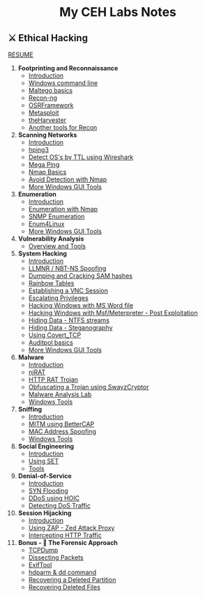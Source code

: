 # <p align="center">My CEH Labs Notes
</p>

## ⚔️ Ethical Hacking

[RESUME](https://github.com/igallar98/Ethical-Hacking-Labs/blob/master/1-Footprinting-and-Reconnaissance/0-What-is-Footprinting.md)

1. **Footprinting and Reconnaissance**
    * [Introduction](https://github.com/igallar98/Ethical-Hacking-Labs/blob/master/1-Footprinting-and-Reconnaissance/0-What-is-Footprinting.md)
    * [Windows command line](https://github.com/igallar98/Ethical-Hacking-Labs/blob/master/1-Footprinting-and-Reconnaissance/1-Windows-CommandLine.md)
    * [Maltego basics](https://github.com/igallar98/Ethical-Hacking-Labs/blob/master/1-Footprinting-and-Reconnaissance/2-Maltego-Basics.md)
    * [Recon-ng](https://github.com/igallar98/Ethical-Hacking-Labs/blob/master/1-Footprinting-and-Reconnaissance/3-Recon-ng.md)
    * [OSRFramework](https://github.com/igallar98/Ethical-Hacking-Labs/blob/master/1-Footprinting-and-Reconnaissance/4-OSRFramework.md)
    * [Metasploit](https://github.com/igallar98/Ethical-Hacking-Labs/blob/master/1-Footprinting-and-Reconnaissance/5-Metasploit-Basics.md)
    * [theHarvester](https://github.com/igallar98/Ethical-Hacking-Labs/blob/master/1-Footprinting-and-Reconnaissance/6-theHarvester.md)
    * [Another tools for Recon](https://github.com/igallar98/Ethical-Hacking-Labs/blob/master/1-Footprinting-and-Reconnaissance/7-Other-Tools.md)
2. **Scanning Networks**
    * [Introduction](https://github.com/igallar98/Ethical-Hacking-Labs/blob/master/2-Scanning-Networks/0-Scanning-a-Target-Network.md)
    * [hping3](https://github.com/igallar98/Ethical-Hacking-Labs/blob/master/2-Scanning-Networks/1-hping3.md)
    * [Detect OS's by TTL using Wireshark](https://github.com/igallar98/Ethical-Hacking-Labs/blob/master/2-Scanning-Networks/2-TTL.md)
    * [Mega Ping](https://github.com/igallar98/Ethical-Hacking-Labs/blob/master/2-Scanning-Networks/3-MegaPing.md)
    * [Nmap Basics](https://github.com/igallar98/Ethical-Hacking-Labs/blob/master/2-Scanning-Networks/4-Nmap.md)
    * [Avoid Detection with Nmap](https://github.com/igallar98/Ethical-Hacking-Labs/blob/master/2-Scanning-Networks/5-NmapDecoyIP.md)
    * [More Windows GUI Tools](https://github.com/igallar98/Ethical-Hacking-Labs/blob/master/2-Scanning-Networks/6-WindowsTools.md)
3. **Enumeration**
    * [Introduction](https://github.com/igallar98/Ethical-Hacking-Labs/blob/master/3-Enumeration/0-Introduction.md)
    * [Enumeration with Nmap](https://github.com/igallar98/Ethical-Hacking-Labs/blob/master/3-Enumeration/1-Enumerating-with-Nmap.md)
    * [SNMP Enumeration](https://github.com/igallar98/Ethical-Hacking-Labs/blob/master/3-Enumeration/2-SNMP-Enumeration.md)
    * [Enum4Linux](https://github.com/igallar98/Ethical-Hacking-Labs/blob/master/3-Enumeration/3-Enum4linux-Win-and-Samba-Enumeration.md)
    * [More Windows GUI Tools](https://github.com/igallar98/Ethical-Hacking-Labs/blob/master/3-Enumeration/4-Windows-EnumerationTools.md)
4. **Vulnerability Analysis**
    * [Overview and Tools](https://github.com/igallar98/Ethical-Hacking-Labs/blob/master/4-Vulnerability-Analysis/Overview-and-Tools.md) 
5. **System Hacking**
    * [Introduction](https://github.com/igallar98/Ethical-Hacking-Labs/blob/master/5-System-Hacking/0-Introduction.md)
    * [LLMNR / NBT-NS Spoofing](https://github.com/igallar98/Ethical-Hacking-Labs/blob/master/5-System-Hacking/1-LLMNR-NBT-NS.md)
    * [Dumping and Cracking SAM hashes](https://github.com/igallar98/Ethical-Hacking-Labs/blob/master/5-System-Hacking/2-SAM-Hashes.md)
    * [Rainbow Tables](https://github.com/igallar98/Ethical-Hacking-Labs/blob/master/5-System-Hacking/3-Rainbow-tables.md)
    * [Establishing a VNC Session](https://github.com/igallar98/Ethical-Hacking-Labs/blob/master/5-System-Hacking/4-VNC-Session.md)
    * [Escalating Privileges](https://github.com/igallar98/Ethical-Hacking-Labs/blob/master/5-System-Hacking/5-Escalating-Privileges.md)
    * [Hacking Windows with MS Word file](https://github.com/igallar98/Ethical-Hacking-Labs/blob/master/5-System-Hacking/6-Hacking-Windows-with-Doc-file.md)
    * [Hacking Windows with Msf/Meterpreter - Post Exploitation](https://github.com/igallar98/Ethical-Hacking-Labs/blob/master/5-System-Hacking/7-Hacking-Windows-with-Metasploit-PostExploitation.md)
    * [Hiding Data - NTFS streams](https://github.com/igallar98/Ethical-Hacking-Labs/blob/master/5-System-Hacking/8-NTFS-Streams.md)
    * [Hiding Data - Steganography](https://github.com/igallar98/Ethical-Hacking-Labs/blob/master/5-System-Hacking/9-Steganography.md)
    * [Using Covert_TCP](https://github.com/igallar98/Ethical-Hacking-Labs/blob/master/5-System-Hacking/10-Covert_TCP.md)
    * [Auditpol basics](https://github.com/igallar98/Ethical-Hacking-Labs/blob/master/5-System-Hacking/11-Auditpol.md)
    * [More Windows GUI Tools](https://github.com/igallar98/Ethical-Hacking-Labs/blob/master/5-System-Hacking/12-WindowsTools.md)
6. **Malware** 
    * [Introduction](https://github.com/igallar98/Ethical-Hacking-Labs/blob/master/6-Malware/0-Introduction.md)
    * [njRAT](https://github.com/igallar98/Ethical-Hacking-Labs/blob/master/6-Malware/1-Using-njRAT.md)
    * [HTTP RAT Trojan](https://github.com/igallar98/Ethical-Hacking-Labs/blob/master/6-Malware/2-HTTP-Trojan.md)
    * [Obfuscating a Trojan using SwayzCryptor](https://github.com/igallar98/Ethical-Hacking-Labs/blob/master/6-Malware/3-Obfuscating-Trojan-SwayzCryptor.md)
    * [Malware Analysis Lab](https://github.com/igallar98/Ethical-Hacking-Labs/blob/master/6-Malware/4-Malware-Analysis-Lab.md)
    * [Windows Tools](https://github.com/igallar98/Ethical-Hacking-Labs/blob/master/6-Malware/5-Windows-Tools.md)
7. **Sniffing**
    * [Introduction](https://github.com/igallar98/Ethical-Hacking-Labs/blob/master/7-Sniffing/0-Introduction.md)
    * [MITM using BetterCAP](https://github.com/igallar98/Ethical-Hacking-Labs/blob/master/7-Sniffing/1-MITM-with-Bettercap.md)
    * [MAC Address Spoofing](https://github.com/igallar98/Ethical-Hacking-Labs/blob/master/7-Sniffing/2-Spoofing-MAC-address.md)
    * [Windows Tools](https://github.com/igallar98/Ethical-Hacking-Labs/blob/master/7-Sniffing/x-Windows-Tools.md)
8. **Social Engineering**
    * [Introduction](https://github.com/igallar98/Ethical-Hacking-Labs/blob/master/8-Social-Engineering/0-Introduction.md)
    * [Using SET](https://github.com/igallar98/Ethical-Hacking-Labs/blob/master/8-Social-Engineering/1-Using-SET.md)
    * [Tools](https://github.com/igallar98/Ethical-Hacking-Labs/blob/master/8-Social-Engineering/X-Tools.md)
9. **Denial-of-Service**
    * [Introduction](https://github.com/igallar98/Ethical-Hacking-Labs/blob/master/9-Denial-of-Service/0-Introduction.md)
    * [SYN Flooding](https://github.com/igallar98/Ethical-Hacking-Labs/blob/master/9-Denial-of-Service/1-SYN-Flooding.md)
    * [DDoS using HOIC](https://github.com/igallar98/Ethical-Hacking-Labs/blob/master/9-Denial-of-Service/2-DDoS-using-HOIC.md)
    * [Detecting DoS Traffic](https://github.com/igallar98/Ethical-Hacking-Labs/blob/master/9-Denial-of-Service/3-Detecting-DoS-Traffic.md)
10. **Session Hijacking**
    * [Introduction](https://github.com/igallar98/Ethical-Hacking-Labs/blob/master/10-Session-Hijacking/0-Introduction.md)
    * [Using ZAP - Zed Attack Proxy](https://github.com/igallar98/Ethical-Hacking-Labs/blob/master/10-Session-Hijacking/1-Using-ZAP.md)
    * [Intercepting HTTP Traffic](https://github.com/igallar98/Ethical-Hacking-Labs/blob/master/10-Session-Hijacking/2-Intercepting-HTTP-Traffic.md)
11. **Bonus - 🔬 The Forensic Approach**
    * [TCPDump](https://github.com/igallar98/Ethical-Hacking-Labs/blob/master/11-Bonus/TCPDump-Tutorial.md)
    * [Dissecting Packets](https://github.com/igallar98/Ethical-Hacking-Labs/blob/master/11-Bonus/Dissecting-packets.md)
    * [ExifTool](https://github.com/igallar98/Ethical-Hacking-Labs/blob/master/11-Bonus/ExifTool-Tutorial.md)
    * [hdparm & dd command](https://github.com/igallar98/Ethical-Hacking-Labs/blob/master/11-Bonus/Using-hdparm-and-dd-command.md)
    * [Recovering a Deleted Partition](https://github.com/igallar98/Ethical-Hacking-Labs/blob/master/11-Bonus/Recovering-Deleted-Partition.md)
    * [Recovering Deleted Files](https://github.com/igallar98/Ethical-Hacking-Labs/blob/master/11-Bonus/Recovering-Deleted-Files.md)
